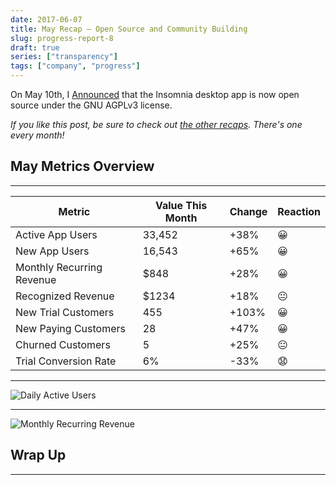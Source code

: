 ```yaml
---
date: 2017-06-07
title: May Recap – Open Source and Community Building
slug: progress-report-8
draft: true
series: ["transparency"]
tags: ["company", "progress"]
---
```


On May 10th, I [Announced](/blog/open-source-announcement/) 
that the Insomnia desktop app is now open source under the GNU AGPLv3 license. 

<!--more-->

_If you like this post, be sure to check out [the other recaps](/series/transparency/). 
There's one every month!_

## May Metrics Overview

***

| Metric                    | Value This Month | Change    | Reaction   |
| ------------------------- | ---------------- | --------- | ---------- |
| Active App Users          | 33,452           | +38%      | &#x1f600;  |        
| New App Users             | 16,543           | +65%      | &#x1f600;  |
| Monthly Recurring Revenue | $848             | +28%      | &#x1f600;  |
| Recognized Revenue        | $1234            | +18%      | &#x1f610;  |
| New Trial Customers       | 455              | +103%     | &#x1f600;  |
| New Paying Customers      | 28               | +47%      | &#x1f600;  |
| Churned Customers         | 5                | +25%      | &#x1f610;  |
| Trial Conversion Rate     | 6%               | -33%      | &#128551;  |

***
 
![Daily Active Users](/images/blog/dau-11.png)

***
 
![Monthly Recurring Revenue](/images/blog/mrr-11.png)

## Wrap Up

***
